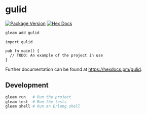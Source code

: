 # gulid

[![Package Version](https://img.shields.io/hexpm/v/gulid)](https://hex.pm/packages/gulid)
[![Hex Docs](https://img.shields.io/badge/hex-docs-ffaff3)](https://hexdocs.pm/gulid/)

```sh
gleam add gulid
```
```gleam
import gulid

pub fn main() {
  // TODO: An example of the project in use
}
```

Further documentation can be found at <https://hexdocs.pm/gulid>.

## Development

```sh
gleam run   # Run the project
gleam test  # Run the tests
gleam shell # Run an Erlang shell
```
